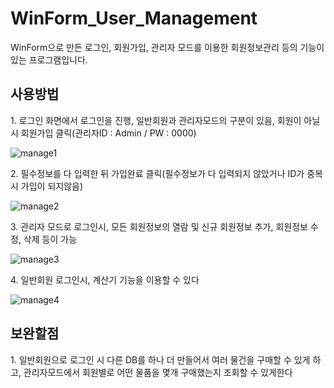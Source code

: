# WinForm_User_Management
WinForm으로 만든 로그인, 회원가입, 관리자 모드를 이용한 회원정보관리 등의 기능이 있는 프로그램입니다.

## 사용방법

1\. 로그인 화면에서 로그인을 진행, 일반회원과 관리자모드의 구분이 있음, 회원이 아닐시 회원가입 클릭(관리자ID : Admin / PW : 0000)


![manage1](https://user-images.githubusercontent.com/122774092/227707271-dd91cc26-ad4b-4413-a8ec-8a8b7df887a3.JPG)


2\. 필수정보를 다 입력한 뒤 가입완료 클릭(필수정보가 다 입력되지 않았거나 ID가 중복시 가입이 되지않음)


![manage2](https://user-images.githubusercontent.com/122774092/227707307-2daed9ea-425a-49ed-ab51-49d567a82919.JPG)


3\. 관리자 모드로 로그인시, 모든 회원정보의 열람 및 신규 회원정보 추가, 회원정보 수정, 삭제 등이 가능


![manage3](https://user-images.githubusercontent.com/122774092/227707445-d2d8aba3-d348-447c-86cf-9e36cf672bce.JPG)


4\. 일반회원 로그인시, 계산기 기능을 이용할 수 있다


![manage4](https://user-images.githubusercontent.com/122774092/227707482-2d237927-42e2-4c2b-8060-b002dc0ae802.JPG)


## 보완할점

1\. 일반회원으로 로그인 시 다른 DB를 하나 더 만들어서 여러 물건을 구매할 수 있게 하고, 관리자모드에서 회원별로 어떤 물품을 몇개 구매했는지 조회할 수 있게한다
